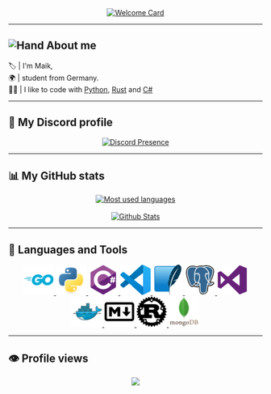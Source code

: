 <div align="center">
    <a href="https://github.com/Miko0187">
        <img src="https://github.com/Miko0187/Miko0187/blob/main/Assets/header.png?raw=true" alt="Welcome Card">
    </a>
</div>

***

## <img src="https://github.com/Miko0187/Miko0187/blob/main/Assets/hand.gif?raw=true" alt="Hand" width="25px"> About me

🏷️ | I'm Maik,\
🌍 | student from Germany.\
👨‍💻 | I like to code with [Python](https://www.python.org/), [Rust](https://www.rust-lang.org/) and [C#](https://learn.microsoft.com/dotnet/csharp/)

***

## 💬 My Discord profile

<div align="center">
    <a href="https://discord.com/users/748985630410932290">
        <img src="https://lanyard-profile-readme.vercel.app/api/748985630410932290" alt="Discord Presence" title="Discord Presence">
    </a>
</div>

***

## 📊 My GitHub stats

<div align="center">
    <a href="https://github.com/Miko0187?tab=repositories">
        <img src="https://github-readme-stats.vercel.app/api/top-langs/?username=Miko0187&layout=compact&theme=tokyonight&count_private=true" alt="Most used languages" title="Most used languages"/>
    </a>
    </br>
    </br>
    <a href="https://github.com/Miko0187">
        <img src="https://github-readme-stats.vercel.app/api?username=Miko0187&theme=tokyonight&count_private=true" alt="Github Stats" title="Github Stats">
    </a>
</div>

***

## 📜 Languages and Tools

<div align="center">
    <a href="https://go.dev/">
        <img src="https://github.com/devicons/devicon/blob/master/icons/go/go-original-wordmark.svg?raw=true" alt="Go" width="60px" title="Go"/>
    </a>
    <a href="https://www.python.org/">
        <img src="https://github.com/devicons/devicon/blob/master/icons/python/python-original.svg?raw=true" alt="Python" width="60px" title="Python">
    </a>
    <a href="https://learn.microsoft.com/dotnet/csharp/">
        <img src="https://github.com/devicons/devicon/blob/master/icons/csharp/csharp-original.svg?raw=true" alt="CSharp" width="60px" title="CSharp">
    </a>
    <a href="https://code.visualstudio.com/">
        <img src="https://github.com/devicons/devicon/blob/master/icons/vscode/vscode-original.svg?raw=true" alt="VS Code" width="60px" title="VS Code">
    </a>
    <a href="https://sqlite.org/">
        <img src="https://github.com/devicons/devicon/raw/master/icons/sqlite/sqlite-original.svg?raw=true" alt="SQLite" width="60px" title="SQLite">
    </a>
    <a href="https://www.postgresql.org/">
        <img src="https://github.com/devicons/devicon/blob/master/icons/postgresql/postgresql-original.svg?raw=true" alt="Postgresql" width="60px" title="Postgresql"/>
    </a>
    <a href="https://visualstudio.microsoft.com/">
        <img src="https://github.com/devicons/devicon/blob/master/icons/visualstudio/visualstudio-plain.svg?raw=true" alt="Visual Studio" width="60px" title="Visual Studio">
    </a>
    <a href="https://www.docker.com/">
        <img src="https://github.com/devicons/devicon/blob/master/icons/docker/docker-original.svg?raw=true" alt="Docker" width="60px" title="Docker">
    </a>
    <a href="https://www.markdownguide.org/">
        <img src="https://github.com/devicons/devicon/blob/master/icons/markdown/markdown-original.svg?raw=true" alt="Markdown" width="60px" title="Markdown">
    </a>
    <a href="https://www.rust-lang.org/">
        <img src="https://github.com/devicons/devicon/blob/master/icons/rust/rust-plain.svg?raw=true" alt="Rust" width="60px" title="Rust">
    </a>
    <a href="https://www.mongodb.com/">
        <img src="https://github.com/devicons/devicon/blob/master/icons/mongodb/mongodb-original-wordmark.svg?raw=true" alt="MongoDB" width="60px"title="MongoDB">
    </a>
</div>

***

## 👁 Profile views

<div align="center">
    <a href="https://github.com/Miko0187">
        <img src="https://komarev.com/ghpvc/?username=Miko0187&color=green&style=for-the-badge">
    </a>
</div>
